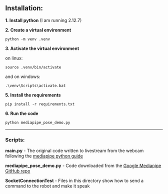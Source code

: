 ## Installation:

**1. Install python** (I am running 2.12.7)

**2. Create a virtual environment**
   ```shell
   python -m venv .venv
   ```
**3. Activate the virtual environment**

   on linux:
   ```shell
   source .venv/bin/activate
   ```
   and on windows:
   ```shell
   .\venv\Scripts\activate.bat
   ```
**5. Install the requirements**
   ```shell
   pip install -r requirements.txt
   ```
**6. Run the code**
   ```shell
   python mediapipe_pose_demo.py
   ```

---

### Scripts:

**main.py** - The original code written to livestream from the webcam following the [mediapipe python guide](https://ai.google.dev/edge/mediapipe/solutions/vision/pose_landmarker/python)

**mediapipe_pose_demo.py** - Code downloaded from the [Google Mediapipe GitHub repo](https://github.com/google-ai-edge/mediapipe/blob/master/docs/solutions/pose.md)

**SocketConnectionTest** - Files in this directory show how to send a command to the robot and make it speak
